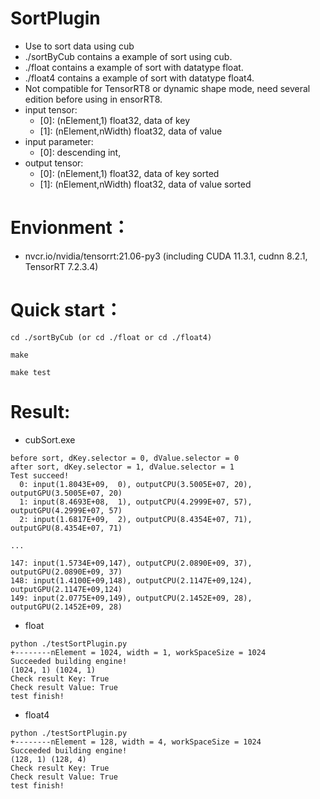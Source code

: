 # SortPlugin
+ Use to sort data using cub
+ ./sortByCub contains a example of sort using cub.
+ ./float contains a example of sort with datatype float.
+ ./float4 contains a example of sort with datatype float4.
+ Not compatible for TensorRT8 or dynamic shape mode, need several edition before using in ensorRT8.
+ input tensor:
    - [0]: (nElement,1)         float32, data of key
    - [1]: (nElement,nWidth)    float32, data of value
+ input parameter:
    - [0]: descending           int,
+ output tensor:
    - [0]: (nElement,1)         float32, data of key sorted
    - [1]: (nElement,nWidth)    float32, data of value sorted

# Envionment：
+ nvcr.io/nvidia/tensorrt:21.06-py3 (including CUDA 11.3.1, cudnn 8.2.1, TensorRT 7.2.3.4)

# Quick start：
```shell
cd ./sortByCub (or cd ./float or cd ./float4)

make

make test
```

# Result:
+ cubSort.exe
```
before sort, dKey.selector = 0, dValue.selector = 0
after sort, dKey.selector = 1, dValue.selector = 1
Test succeed!
  0: input(1.8043E+09,  0), outputCPU(3.5005E+07, 20), outputGPU(3.5005E+07, 20)
  1: input(8.4693E+08,  1), outputCPU(4.2999E+07, 57), outputGPU(4.2999E+07, 57)
  2: input(1.6817E+09,  2), outputCPU(8.4354E+07, 71), outputGPU(8.4354E+07, 71)

...

147: input(1.5734E+09,147), outputCPU(2.0890E+09, 37), outputGPU(2.0890E+09, 37)
148: input(1.4100E+09,148), outputCPU(2.1147E+09,124), outputGPU(2.1147E+09,124)
149: input(2.0775E+09,149), outputCPU(2.1452E+09, 28), outputGPU(2.1452E+09, 28)

```

+ float
```
python ./testSortPlugin.py
+--------nElement = 1024, width = 1, workSpaceSize = 1024
Succeeded building engine!
(1024, 1) (1024, 1)
Check result Key: True
Check result Value: True
test finish!
```

+ float4
```
python ./testSortPlugin.py
+--------nElement = 128, width = 4, workSpaceSize = 1024
Succeeded building engine!
(128, 1) (128, 4)
Check result Key: True
Check result Value: True
test finish!
```
